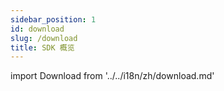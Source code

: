 ```yaml
---
sidebar_position: 1
id: download
slug: /download
title: SDK 概览
---
```

import Download from '../../i18n/zh/download.md'

<Download 
java_url="https://github.com/smartxworks/cloudtower-java-sdk/releases/tag/v2.1.0"
go_url="https://github.com/smartxworks/cloudtower-go-sdk/releases/tag/v2.1.0"
python_url="https://github.com/smartxworks/cloudtower-python-sdk/releases/tag/v2.1.0"
/>